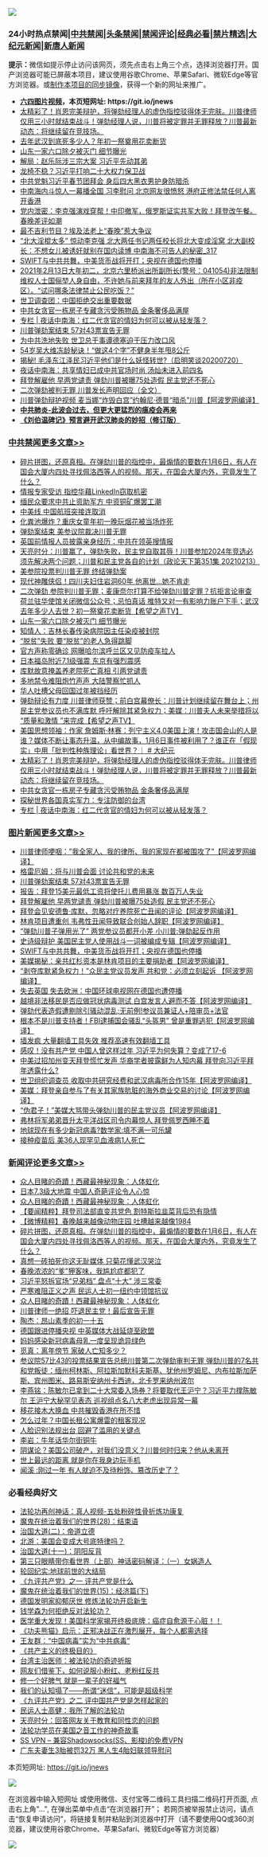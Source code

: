 ![](https://raw.githubusercontent.com/fqnews/bnews/master/64photo/fqnews-qr.jpg)

<div id="tt">
<h3>24小时热点禁闻|<a href="#%E4%B8%AD%E5%85%B1%E7%A6%81%E9%97%BB%E6%9B%B4%E5%A4%9A%E6%96%87%E7%AB%A0">中共禁闻</a>|<a href="#%E5%9B%BE%E7%89%87%E6%96%B0%E9%97%BB%E6%9B%B4%E5%A4%9A%E6%96%87%E7%AB%A0">头条禁闻</a>|<a href="#%E6%96%B0%E9%97%BB%E8%AF%84%E8%AE%BA%E6%9B%B4%E5%A4%9A%E6%96%87%E7%AB%A0">禁闻评论|<a href="#%E5%BF%85%E7%9C%8B%E7%BB%8F%E5%85%B8%E5%A5%BD%E6%96%87">经典必看|<a href="/video.md#%E7%A6%81%E7%89%87%E7%B2%BE%E9%80%89">禁片精选</a>|<a href="https://github.com/fqnews/djy/blob/master/gb/nf1351518.md#1">大纪元新闻</a>|<a href="https://github.com/fqnews/ntdtv/blob/master/gb/prog204.md#1">新唐人新闻</a></h3>
<div><b>提示：</b>微信如提示停止访问该网页，须先点击右上角三个点，选择浏览器打开。国产浏览器可能已屏蔽本项目，建议使用谷歌Chrome、苹果Safari、微软Edge等官方浏览器。或<a href="https://github.com/fqnews/bnews/blob/master/%E5%88%B6%E4%BD%9Cgit%E7%A6%81%E9%97%BB%E9%95%9C%E5%83%8F.md">制作本项目的同步镜像</a>，获得一个新的网址来推广。</div>
<ul>
<li><b><a href="http://d1.bdrive.tk/64.mp4" target="_blank">六四图片视频</a>，本页短网址: https://git.io/jnews</b></li>
<li><a href="/comments/20210213/1486837.md">太精彩了！肖恩完美辩护，将弹劾经理人的虚伪指控驳得体无完肤。川普律师仅用三小时就结束战斗！弹劾经理人说，川普将被定罪并无罪释放？川普最新动态：将继续留在竞技场。</a></li>
<li><a href="/cbnews/20210213/1486716.md">去年武汉到底死多少人？年初一祭奠用花卖断货</a></li>
<li><a href="/cbnews/20210214/1487004.md">山东一家六口除夕被灭门 细节曝光</a></li>
<li><a href="/comments/20210213/1486828.md">解局：赵乐际涉三宗大案 习近平先动其弟</a></li>
<li><a href="/cnnews/20210213/1486843.md">龙椅不稳？习近平打响二十大权力保卫战</a></li>
<li><a href="/comments/20210213/1486823.md">中共党魁习近平春节团拜会 身后四大黑衣男护身防暗杀</a></li>
<li><a href="/cnnews/20210214/1487036.md">中南海内斗惊人一幕播全国 习李慰问 北京网友很愤怒 港府正修法禁任何人离开香港</a></li>
<li><a href="/bannedvideo/20210213/1486834.md">党内泄密：李克强演戏穿帮！中印撤军，俄罗斯证实共军大败！拜登改午餐。春晚差评如潮</a></li>
<li><a href="/headline/20210213/1486903.md">最不吉利节目？埃及法老上“春晚”惹大争议</a></li>
<li><a href="/comments/20210214/1487009.md">“北大淫棍太多” 惊动李克强 北大两任书记两任校长将北大变成淫窝 北大副校长：不想女儿被诱奸就别在国内读博 中南海不可告人的秘密_317</a></li>
<li><a href="/topimagenews/20210213/1486820.md">SWIFT与中共共舞，中美货币战将开打；央视在德国也停播</a></li>
<li><a href="/bannedvideo/20210214/1486930.md">2021年2月13日大年初二，北京六里桥派出所副所长(警号：041054)非法限制维权人士国俪堃人身自由，不许她与前来拜年的友人外出（所在小区非疫区）。“试问哪条法律禁止公民吃饭？”</a></li>
<li><a href="/headline/20210214/1486927.md">世卫调查团：中国拒绝交出重要数据</a></li>
<li><a href="/cbnews/20210213/1486822.md">中共女贪官一栋房子专藏贪污受贿物品 金条奢侈品满屋</a></li>
<li><a href="/cbnews/20210213/1486737.md">专栏 | 夜话中南海：红二代贪官的情妇为何可以被从轻发落？</a></li>
<li><a href="/topimagenews/20210214/1487030.md">川普弹劾案结束 57对43票宣告无罪</a></li>
<li><a href="/comments/20210214/1487018.md">为中共洗地失败 世卫总干事谭德塞迫于压力改口风</a></li>
<li><a href="/yule/20210214/1486983.md">54岁吴大维冻龄秘诀！“做这4个字”不健身半年甩8公斤</a></li>
<li><a href="/bannedvideo/20210213/1486739.md">揭秘! 毛泽东江泽民习近平他们是什么妖怪转世?（启明笑谈20200720）</a></li>
<li><a href="/comments/20210214/1486923.md">夜话中南海：共享情妇已成​​中共官场时尚 汤灿未进入前四名</a></li>
<li><a href="/topimagenews/20210214/1486948.md">拜登解雇他 早两党谴责 弹劾川普被曝75处造假 民主党还不死心</a></li>
<li><a href="/comments/20210214/1487038.md">二次弹劾被判无罪 川普发长声明回应（全文）</a></li>
<li><a href="/cnnews/20210213/1486833.md">川普弹劾辩护视频 麦当娜“炸毁白宫”约翰尼·德普“暗杀”川普【阿波罗网编译】</a></li>
<li><b><a href="/comments/20200211/1275071.md" target="_blank">中共肺炎-此波会过去，但更大更猛烈的瘟疫会再来</a></b></li>
<li><b><a href="/comments/20200207/1272816.md" target="_blank">《刘伯温碑记》预言避开武汉肺炎的妙招（修订版）</a></b></li>
</ul>
</div>

<div class="catlist">
<h3><a href="/cbnews/" target="_blank">中共禁闻</a><span><a href="/cbnews/" target="_blank" rel="nofollow">更多文章>></a></span></h3>
<ul>
<li><a href="/comments/20210214/1487212.md" target="_blank">碎片拼图，还原真相。在弹劾川普的指控中，最煽情的要数在1月6日，有人在国会大厦内四处寻找佩洛西等人的视频。那天，在国会大厦内外，究竟发生了什么？</a></li>
<li><a href="/cbnews/20210214/1487183.md" target="_blank">情报专家受访 指控华藉LinkedIn窃取机密</a></li>
<li><a href="/cbnews/20210214/1487182.md" target="_blank">缅民众要求中共止资助军方 中资铜矿爆罢工潮</a></li>
<li><a href="/cbnews/20210214/1487157.md" target="_blank">中美线 中国航班突接连取消</a></li>
<li><a href="/cbnews/20210214/1487156.md" target="_blank">化粪池爆炸？重庆女童年初一晚玩烟花被当场炸死</a></li>
<li><a href="/cbnews/20210214/1487152.md" target="_blank">弹劾案结束 美参议院裁决川普无罪</a></li>
<li><a href="/cbnews/20210214/1487127.md" target="_blank">英国前情报人员披露亲身经历：中共在领英搜情报</a></li>
<li><a href="/cbnews/20210214/1487070.md" target="_blank">天亮时分：川普赢了，弹劾失败，民主党自取其辱！川普参加2024年竞选必须先解决两个问题；川普和民主党各自的计划（政论天下第351集 20210213）</a></li>
<li><a href="/cbnews/20210214/1487065.md" target="_blank">美参院投票判川普无罪 终结弹劾案</a></li>
<li><a href="/cbnews/20210214/1487059.md" target="_blank">现代神雕侠侣！四川夫妇住岩洞60年 他离世…她不肯走</a></li>
<li><a href="/comments/20210214/1487021.md" target="_blank">二次弹劾 参院判川普无罪；麦康奈尔打算不给弹劾川普定罪？抗拒言论审查 荷兰驻华使馆关闭微信公众号；忌怕真话  推特又对一有影响力账户下手；武汉去年多少人去世？初一祭奠花卖断货【希望之声TV】</a></li>
<li><a href="/cbnews/20210214/1487004.md" target="_blank">山东一家六口除夕被灭门 细节曝光</a></li>
<li><a href="/cbnews/20210214/1487003.md" target="_blank">知情人：吉林长春传染病院因主任染疫被封院</a></li>
<li><a href="/cbnews/20210214/1486997.md" target="_blank">“脱贫”失败 要“脱贫”的老人急得跳脚</a></li>
<li><a href="/cbnews/20210214/1486996.md" target="_blank">官方声称零确诊 网曝哈尔滨呼兰区又见防疫车拉人</a></li>
<li><a href="/cbnews/20210214/1486918.md" target="_blank">日本福岛附近7.1级强震 东京有强烈震感</a></li>
<li><a href="/cbnews/20210213/1486886.md" target="_blank">库默故意掩盖养老院死亡真相 引两党谴责</a></li>
<li><a href="/cbnews/20210213/1486867.md" target="_blank">多地禁令难阻炮竹声声 大陆警察忙抓人</a></li>
<li><a href="/cbnews/20210213/1486854.md" target="_blank">华人吐槽父母回国过年被挡经历</a></li>
<li><a href="/comments/20210213/1486851.md" target="_blank">弹劾辩论有力度 川普律师获赞；前白宫幕僚长：川普计划继续留在舞台上；州民主党参议员也不满库默 呼吁解除其紧急权力；美媒：川普夫人未来举措将以 “质量和激情 ”来完成【希望之声TV】</a></li>
<li><a href="/cbnews/20210213/1486849.md" target="_blank">美国思想领袖：作家 詹姆斯·林赛：列宁主义4.0美国上演！攻击国会山的人是谁？媒体不断让事态升温，从中编故事，1月6日事件被利用了？谁正在「假现实」中用「批判性种族理论」看世界？｜ # 大纪元</a></li>
<li><a href="/comments/20210213/1486837.md" target="_blank">太精彩了！肖恩完美辩护，将弹劾经理人的虚伪指控驳得体无完肤。川普律师仅用三小时就结束战斗！弹劾经理人说，川普将被定罪并无罪释放？川普最新动态：将继续留在竞技场。</a></li>
<li><a href="/cbnews/20210213/1486822.md" target="_blank">中共女贪官一栋房子专藏贪污受贿物品 金条奢侈品满屋</a></li>
<li><a href="/cbnews/20210213/1486787.md" target="_blank">探秘世界各国真实军力：专注防御的台湾</a></li>
<li><a href="/cbnews/20210213/1486737.md" target="_blank">专栏 | 夜话中南海：红二代贪官的情妇为何可以被从轻发落？</a></li>

</ul>
</div>
<div class="catlist">
<h3><a href="/topimagenews/" target="_blank">图片新闻</a><span><a href="/topimagenews/" target="_blank" rel="nofollow">更多文章>></a></span></h3>
<ul>
<li><a href="/topimagenews/20210214/1487155.md" target="_blank">川普律师哽咽：&#8221;我全家人、我的律所、我的家现在都被围攻了&#8221;【阿波罗网编译】</a></li>
<li><a href="/topimagenews/20210214/1487058.md" target="_blank">格雷厄姆：将与川普会面 讨论共和党的未来</a></li>
<li><a href="/topimagenews/20210214/1487030.md" target="_blank">川普弹劾案结束 57对43票宣告无罪</a></li>
<li><a href="/topimagenews/20210214/1487002.md" target="_blank">报告：拜登15美元最低工资将使托儿费用暴涨 数百万人失业</a></li>
<li><a href="/topimagenews/20210214/1486948.md" target="_blank">拜登解雇他 早两党谴责 弹劾川普被曝75处造假 民主党还不死心</a></li>
<li><a href="/topimagenews/20210213/1486866.md" target="_blank">拜登会见安德鲁·库默，忽略对疗养院死亡丑闻的评论【阿波罗网编译】</a></li>
<li><a href="/topimagenews/20210213/1486853.md" target="_blank">林肯项目遭重创 韦弗性丑闻导致联合创始人辞职【阿波罗网编译】</a></li>
<li><a href="/topimagenews/20210213/1486831.md" target="_blank">&#8220;弹劾川普子弹用光了&#8221; 两党参议员都开小差 小川普:弹劾起反作用</a></li>
<li><a href="/topimagenews/20210213/1486826.md" target="_blank">史诗级辩护 美国民主党人使用战斗一词被编成专辑【阿波罗网编译】</a></li>
<li><a href="/topimagenews/20210213/1486820.md" target="_blank">SWIFT与中共共舞，中美货币战将开打；央视在德国也停播</a></li>
<li><a href="/topimagenews/20210213/1486734.md" target="_blank">美媒揭秘：亲共红杉资本是林肯项目的主要捐助者【阿波罗网编译】</a></li>
<li><a href="/topimagenews/20210213/1486703.md" target="_blank">“剥夺库默紧急权力！”众民主党议员发声 共和党：必须立刻起诉 【阿波罗网编译】</a></li>
<li><a href="/topimagenews/20210213/1486466.md" target="_blank">失去英国 失去欧洲：中国环球电视网在德国也遭停播</a></li>
<li><a href="/topimagenews/20210212/1486311.md" target="_blank">越境非法移民是否应做冠状病毒测试 白宫发言人避而不答【阿波罗网编译】</a></li>
<li><a href="/topimagenews/20210212/1486291.md" target="_blank">弹劾代表造假遭剔除引骚动混乱;无前例!参议员兼证人+陪审员+法官</a></li>
<li><a href="/topimagenews/20210212/1486216.md" target="_blank">根本不是川普支持者！FBI逮捕国会骚乱“头盔男” 曾是重罪逃犯【阿波罗网编译】</a></li>
<li><a href="/comments/20210212/1485911.md" target="_blank">墙发疯 大量翻墙工具失效 推荐高速有效翻墙工具</a></li>
<li><a href="/topimagenews/20210212/1486080.md" target="_blank">感叹！没有共产党 中国人曾这样过年 习近平为何失算？变成了17-6</a></li>
<li><a href="/topimagenews/20210212/1486002.md" target="_blank">中美过招加州变天拜登慌忙发声 华裔学者披露鲜为人知内幕 拜登向习近平拜年透露什么?</a></li>
<li><a href="/topimagenews/20210211/1485805.md" target="_blank">世卫组织调查员 收取中共研究经费和武汉病毒所合作15年【阿波罗网编译】</a></li>
<li><a href="/topimagenews/20210211/1485723.md" target="_blank">美媒：拜登亲自参与了有关其家族肮脏的海外商业交易的讨论【阿波罗网编译】</a></li>
<li><a href="/topimagenews/20210211/1485664.md" target="_blank">“伪君子！”美媒大骂带头弹劾川普的民主党议员【阿波罗网编译】</a></li>
<li><a href="/comments/20210211/1485626.md" target="_blank">弗林将军弟弟晋升太平洋战区司令内幕惊人 拜登佩罗西睡不着</a></li>
<li><a href="/topimagenews/20210211/1485597.md" target="_blank">地球现在有多少新冠病毒?数学家:填不满一可乐罐</a></li>
<li><a href="/comments/20210211/1485280.md" target="_blank">接种疫苗后 美36人现罕见血液病1人死亡</a></li>

</ul>
</div>
<div class="catlist">
<h3><a href="/comments/" target="_blank">新闻评论</a><span><a href="/comments/" target="_blank" rel="nofollow">更多文章>></a></span></h3>
<ul>
<li><a href="/comments/20210214/1487235.md" target="_blank">众人目睹的奇蹟！西藏最神秘现象：人体虹化</a></li>
<li><a href="/comments/20210214/1487234.md" target="_blank">日本7.3级大地震 中国人奇葩评论令人心惊</a></li>
<li><a href="/comments/20210214/1487220.md" target="_blank">众人目睹的奇蹟！西藏最神秘现象：人体虹化</a></li>
<li><a href="/comments/20210214/1487218.md" target="_blank">【要闻精粹】拜登司法部直变共党色 割特斯拉韭菜背后恐有隐情</a></li>
<li><a href="/comments/20210214/1487217.md" target="_blank">【微博精粹】春晚越来越像动物庄园 吐槽越来越像1984</a></li>
<li><a href="/comments/20210214/1487212.md" target="_blank">碎片拼图，还原真相。在弹劾川普的指控中，最煽情的要数在1月6日，有人在国会大厦内四处寻找佩洛西等人的视频。那天，在国会大厦内外，究竟发生了什么？</a></li>
<li><a href="/comments/20210214/1487192.md" target="_blank">真想一砖拍死你这无耻媒体 只菊花懂武汉哭泣</a></li>
<li><a href="/comments/20210214/1487191.md" target="_blank">春晚浓浓的“爹”狎客味，我尴尬症都犯了</a></li>
<li><a href="/comments/20210214/1487178.md" target="_blank">习近平怒拆官场“兄弟档” 盘点“十大” 涉三常委</a></li>
<li><a href="/comments/20210214/1487177.md" target="_blank">严寒难阻正义之声 民运人士初一纽约中领馆抗议</a></li>
<li><a href="/comments/20210214/1487175.md" target="_blank">众人目睹的奇蹟！西藏最神秘现象：人体虹化</a></li>
<li><a href="/comments/20210214/1487174.md" target="_blank">川普律师一绝招 吓退民主党！最后宣告无罪</a></li>
<li><a href="/comments/20210214/1487168.md" target="_blank">陶杰：昂山素季的初一十五</a></li>
<li><a href="/comments/20210214/1487167.md" target="_blank">德国跟进停播央视 中英媒体大战延烧至欧盟</a></li>
<li><a href="/comments/20210214/1487166.md" target="_blank">妈妈感染新冠病毒母乳一度呈现诡异绿色</a></li>
<li><a href="/comments/20210214/1487165.md" target="_blank">觅真：离年傍节 家破人亡知多少？</a></li>
<li><a href="/comments/20210214/1487159.md" target="_blank">参议院57比43的投票结果宣告总统川普第二次弹劾审判无罪 弹劾川普的7名共和党叛徒：缅州柯林斯、阿拉斯加默科夫斯基、犹他州罗姆尼、内布拉斯加萨斯、宾州图米、路易斯安纳州卡西迪，北卡罗来纳州波尔</a></li>
<li><a href="/comments/20210214/1487153.md" target="_blank">李燕铭：陈敏尔已拿到二十大常委入场券？将要取代王沪宁？习近平力撑陈敏尔 王沪宁大秘罕见表态 巡视组点名八大老虎出现异常一幕</a></li>
<li><a href="/comments/20210214/1487142.md" target="_blank">移花接木大换血 中共摧毁香港在所不惜</a></li>
<li><a href="/comments/20210214/1487141.md" target="_blank">怎么过年？中国长租公寓爆雷的租客现况</a></li>
<li><a href="/comments/20210214/1487140.md" target="_blank">人脸识别法规出台 回避了滥用的关键点</a></li>
<li><a href="/comments/20210214/1487139.md" target="_blank">李岩：牛年话华尔街铜牛</a></li>
<li><a href="/comments/20210214/1487138.md" target="_blank">阴谋论？美国公司破产，对我们没意义？川普何时归来？他从未离开</a></li>
<li><a href="/comments/20210214/1487137.md" target="_blank">世上最远的距离 就是你在我身边玩手机</a></li>
<li><a href="/comments/20210214/1487136.md" target="_blank">闻溪 :刚过一年 有人就迫不及待粉饰、篡改历史了？</a></li>

</ul>
</div>

<div class="catlist">
<h3>必看经典好文</h3>
<ul>
<li><a href="/comments/20190516/1128964.md" target="_blank">法轮功再创神话：真人视频-五处粉碎性骨折炼功康复</a></li>
<li><a href="/comments/20181228/1054609.md" target="_blank">魔鬼在统治着我们的世界(28)：结束语</a></li>
<li><a href="/cbnews/20180308/911611.md" target="_blank">治国大道(二)：帝道立德</a></li>
<li><a href="/comments/20200712/1359488.md" target="_blank">北游：美国会变成大号底特律吗？</a></li>
<li><a href="/cbnews/20180317/915893.md" target="_blank">治国大道(十一)：阴阳反背</a></li>
<li><a href="/comments/20200426/1319648.md" target="_blank">第三只眼睛带你看世界（上部）神话密码解译：（一）女娲造人</a></li>
<li><a href="/comments/20200920/582873.md" target="_blank">轮回纪实:地球前世的大结局</a></li>
<li><a href="/bookonline/20131116/201056.md" target="_blank">《九评共产党》之一 评共产党是什么</a></li>
<li><a href="/topimagenews/20180610/955499.md" target="_blank">魔鬼在统治着我们的世界(15)：经济篇(下)</a></li>
<li><a href="/comments/20200722/1364497.md" target="_blank">德国发明家抑郁厌世 修炼法轮功开启新生</a></li>
<li><a href="/comments/20210123/1473430.md" target="_blank">钱学森为何拒绝反对法轮功？</a></li>
<li><a href="/comments/20201115/1431139.md" target="_blank">医学重大发现！美国科学家揭开终极底牌：癌症自愈源于心脏！！</a></li>
<li><a href="/comments/20200308/1290182.md" target="_blank">《功夫熊猫》启示：正邪决战正在激烈展开，每个人都需选择</a></li>
<li><a href="/comments/20200318/1295755.md" target="_blank">王友群：“中国病毒”实为“中共病毒”</a></li>
<li><a href="/bookwiki/20171120/858084.md" target="_blank">《共产主义的终极目的》</a></li>
<li><a href="/comments/20200801/1373219.md" target="_blank">台湾主治医师：被法轮功的奇迹折服</a></li>
<li><a href="/comments/20200712/1359630.md" target="_blank">网友们借鉴下，如何说服小粉红、老粉红反共</a></li>
<li><a href="/funmedia/20200713/1359909.md" target="_blank">修一个好脾气 就是一辈子的好福气</a></li>
<li><a href="/sohnews/20161029/607205.md" target="_blank">我们的认知塌了——所谓“迷信”，可能是超级科学</a></li>
<li><a href="/bookonline/20131116/201055.md" target="_blank">《九评共产党》之二 评中国共产党是怎样起家的</a></li>
<li><a href="/ccpdope/20200729/1369047.md" target="_blank">民运人士高健：我所了解的法轮功</a></li>
<li><a href="/cbnews/20200916/1397196.md" target="_blank">天亮时分：回答网友关于教育和同性恋的问题</a></li>
<li><a href="/comments/20200511/1326751.md" target="_blank">法轮功学员在美国之音工作的神奇故事</a></li>
<li><a href="/comments/20191231/1250654.md" target="_blank">SS VPN &#8211; 兼容Shadowsocks(SS、影梭)的免费VPN</a></li>
<li><a href="/cbnews/20200611/1343037.md" target="_blank">广东夫妻生3胎被罚32万 黑人生4胎妇联领导慰问</a></li>

</ul>
</div>

本页短网址: https://git.io/jnews

![](https://raw.githubusercontent.com/fqnews/bnews/master/64photo/fqnews-qr.jpg)

在浏览器中输入短网址 或使用微信、支付宝等二维码工具扫描二维码打开页面, 点击右上角"...", 在弹出菜单中点击“在浏览器打开”； 若网页被举报禁止访问，请点击“恢复申请访问”，将链接复制并粘贴到浏览器中打开（请不要使用QQ或360浏览器，建议使用谷歌Chrome、苹果Safari、微软Edge等官方浏览器）

![](https://raw.githubusercontent.com/fqnews/bnews/master/64photo/wx.jpg)
